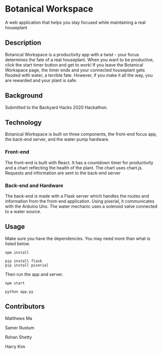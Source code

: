# Botanical Workspace
A web application that helps you stay focused while maintaining a real houseplant

## Description
Botanical Workspace is a productivity app with a twist - your focus determines the fate of a real houseplant. When you want to be productive, click the start timer button and get to work! If you leave the Botanical Workspace page, the timer ends and your connected houseplant gets flooded with water, a terrible fate. However, if you make it all the way, you are rewarded and your plant is safe.

## Background
Submitted to the Backyard Hacks 2020 Hackathon.

## Technology
Botanical Workspace is built on three components, the front-end focus app, the back-end server, and the water pump hardware.

### Front-end
The front-end is built with React. It has a countdown timer for productivity and a chart reflecting the health of the plant. The chart uses chart.js. Requests and information are sent to the back-end server 

### Back-end and Hardware
The back-end is made with a Flask server which handles the routes and information from the front-end application. Using piserial, it communicates with the Arduino Uno. The water mechanic uses a solenoid valve connected to a water source.

## Usage
Make sure you have the dependencies. You may need more than what is listed below.

```
npm install

pip install flask
pip install piserial
```

Then run the app and server.

```
npm start

python app.py
```

## Contributors
Matthews Ma

Samer Rustum

Rohan Shetty

Harry Kim

